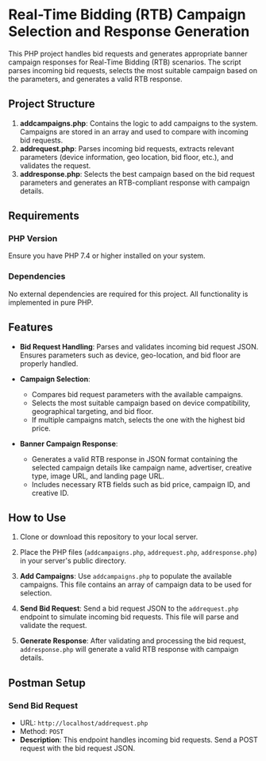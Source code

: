 # Real-Time Bidding (RTB) Campaign Selection and Response Generation

This PHP project handles bid requests and generates appropriate banner campaign responses for Real-Time Bidding (RTB) scenarios. The script parses incoming bid requests, selects the most suitable campaign based on the parameters, and generates a valid RTB response.

## Project Structure

1. **addcampaigns.php**: Contains the logic to add campaigns to the system. Campaigns are stored in an array and used to compare with incoming bid requests.
2. **addrequest.php**: Parses incoming bid requests, extracts relevant parameters (device information, geo location, bid floor, etc.), and validates the request.
3. **addresponse.php**: Selects the best campaign based on the bid request parameters and generates an RTB-compliant response with campaign details.

## Requirements

### PHP Version
Ensure you have PHP 7.4 or higher installed on your system.

### Dependencies
No external dependencies are required for this project. All functionality is implemented in pure PHP.

## Features

- **Bid Request Handling**: Parses and validates incoming bid request JSON. Ensures parameters such as device, geo-location, and bid floor are properly handled.
  
- **Campaign Selection**: 
  - Compares bid request parameters with the available campaigns.
  - Selects the most suitable campaign based on device compatibility, geographical targeting, and bid floor.
  - If multiple campaigns match, selects the one with the highest bid price.

- **Banner Campaign Response**: 
  - Generates a valid RTB response in JSON format containing the selected campaign details like campaign name, advertiser, creative type, image URL, and landing page URL.
  - Includes necessary RTB fields such as bid price, campaign ID, and creative ID.

## How to Use

1. Clone or download this repository to your local server.

2. Place the PHP files (`addcampaigns.php`, `addrequest.php`, `addresponse.php`) in your server's public directory.

3. **Add Campaigns**: Use `addcampaigns.php` to populate the available campaigns. This file contains an array of campaign data to be used for selection.

4. **Send Bid Request**: Send a bid request JSON to the `addrequest.php` endpoint to simulate incoming bid requests. This file will parse and validate the request.

5. **Generate Response**: After validating and processing the bid request, `addresponse.php` will generate a valid RTB response with campaign details.

## Postman Setup

### **Send Bid Request**
- URL: `http://localhost/addrequest.php`
- Method: `POST`
- **Description**: This endpoint handles incoming bid requests. Send a POST request with the bid request JSON.

